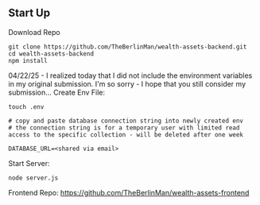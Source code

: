 ## Start Up

Download Repo
```
git clone https://github.com/TheBerlinMan/wealth-assets-backend.git
cd wealth-assets-backend
npm install
```

04/22/25 - I realized today that I did not include the environment variables in my original submission. I'm so sorry - I hope that you still consider my submission...
Create Env File:
```
touch .env

# copy and paste database connection string into newly created env
# the connection string is for a temporary user with limited read access to the specific collection - will be deleted after one week

DATABASE_URL=<shared via email> 
```

Start Server:
```
node server.js
```



Frontend Repo: https://github.com/TheBerlinMan/wealth-assets-frontend
